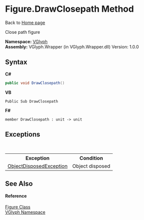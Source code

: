 # Figure.DrawClosepath Method 
Back to <a href="Home.md">Home page</a> 

Close path figure

**Namespace:**&nbsp;<a href="N_VGlyph.md">VGlyph</a><br />**Assembly:**&nbsp;VGlyph.Wrapper (in VGlyph.Wrapper.dll) Version: 1.0.0

## Syntax

**C#**<br />
``` C#
public void DrawClosepath()
```

**VB**<br />
``` VB
Public Sub DrawClosepath
```

**F#**<br />
``` F#
member DrawClosepath : unit -> unit 

```


## Exceptions
&nbsp;<table><tr><th>Exception</th><th>Condition</th></tr><tr><td><a href="http://msdn2.microsoft.com/en-us/library/y31w16ca" target="_blank">ObjectDisposedException</a></td><td>Object disposed</td></tr></table>

## See Also


#### Reference
<a href="T_VGlyph_Figure.md">Figure Class</a><br /><a href="N_VGlyph.md">VGlyph Namespace</a><br />